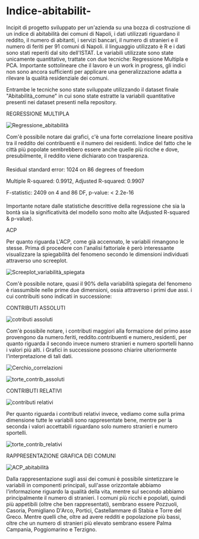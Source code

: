 # Indice-abitabilit-
Incipit di progetto sviluppato per un'azienda su una bozza di costruzione di un indice di abitabilità dei comuni di Napoli, i dati utilizzati riguardano il reddito, il numero di abitanti, i servizi bancari, il numero di stranieri e il numero di feriti per 91 comuni di Napoli. il linguaggio utilizzato è R e i dati sono stati reperiti dal sito dell'ISTAT. Le variabili utilizzate sono state unicamente quantitative, trattate con due tecniche: Regressione Multipla e PCA.
Importante sottolineare che il lavoro è un work in progress, gli indici non sono ancora sufficienti per applicare una generalizzazione adatta a rilevare la qualità residenziale dei comuni.

Entrambe le tecniche sono state sviluppate utilizzando il dataset finale "Abitabilità_comune" in cui sono state estratte la variabili quantitative presenti nei dataset presenti nella repository. 

REGRESSIONE MULTIPLA

![Regressione_abitabilità](https://user-images.githubusercontent.com/119412116/207337738-d9d72d42-a0e6-4284-b08b-0d00b9e0551b.png)

Com'è possibile notare dai grafici, c'è una forte correlazione lineare positiva tra il reddito dei contribuenti e il numero dei residenti. Indice del fatto che le città più popolate sembrebbero essere anche quelle più ricche e dove, presubilmente, il reddito viene dichiarato con trasparenza.

####

Residual standard error: 1024 on 86 degrees of freedom

Multiple R-squared:  0.9912,	Adjusted R-squared:  0.9907 

F-statistic:  2409 on 4 and 86 DF,  p-value: < 2.2e-16

####

Importante notare dalle statistiche descrittive della regressione che sia la bontà sia la significatività del modello sono molto alte (Adjusted R-squared & p-value).

ACP

Per quanto riguarda L'ACP, come già accennato, le variabili rimangono le stesse. Prima di procedere con l'analisi fattoriale è però interessante visualizzare la spiegabilità del fenomeno secondo le dimensioni individuati attraverso uno screeplot.

![Screeplot_variabilità_spiegata](https://user-images.githubusercontent.com/119412116/207347476-34c5611d-4abe-4ace-8197-722a045ed3ed.png)

Com'è possibile notare, quasi il 90% della variabilità spiegata del fenomeno è riassumibile nelle prime due dimensioni, ossia attraverso i primi due assi. i cui contribuiti sono indicati in successione:

CONTRIBUTI ASSOLUTI

![cotributi assoluti](https://user-images.githubusercontent.com/119412116/207354963-932311c5-3504-43ef-9678-47ad6bbb8c1a.png)


Com'è possibile notare, i contributi maggiori alla formazione del primo asse provengono da numero.feriti, reddito.contribuenti e numero_residenti, per quanto riguarda il secondo invece numero stranieri e numero sportelli hanno i valori più alti. i Grafici in successione possono chiarire ulteriormente l'interpretazione di tali dati.

![Cerchio_correlazioni](https://user-images.githubusercontent.com/119412116/207350945-6cbdc244-1a48-4b7a-979b-35608344cc0d.png)


![torte_contrib_assoluti](https://user-images.githubusercontent.com/119412116/207351059-4cdb82d2-c9f4-4f93-94a2-75f5ca66fc4c.png)

CONTRIBUTI RELATIVI

![contributi relativi](https://user-images.githubusercontent.com/119412116/207355030-2096de57-ba5d-4ca6-909b-756c389f47f3.png)


Per quanto riguarda i contributi relativi invece, vediamo come sulla prima dimensione tutte le variabili sono rappresentate bene, mentre per la seconda i valori accettabili riguardano solo numero stranieri e numero sportelli.

![torte_contrib_relativi](https://user-images.githubusercontent.com/119412116/207351977-c5c1b069-5ac1-4b1d-b4ea-ae4111d6fb0d.png)

RAPPRESENTAZIONE GRAFICA DEI COMUNI

![ACP_abitabilità](https://user-images.githubusercontent.com/119412116/207355583-cb5b4e1e-7b02-49a7-87b8-1f97c7c6f760.png)

Dalla rappresentazione sugli assi dei comuni è possibile sintetizzare le variabili in componenti principali, sull'asse orizzontale abbiamo l'informazione riguardo la qualità della vita, mentre sul secondo abbiamo principalmente il numero di stranieri. I comuni più ricchi e popolati, quindi più appetibili (oltre che ben rappresentati), sembrano essere Pozzuoli, Casoria, Pomigliano D'Arco, Portici, Castellammare di Stabia e Torre del Greco. Mentre quelli che, oltre ad avere redditi e popolazione più bassi, oltre che un numero di stranieri più elevato sembrano essere Palma Campania, Poggiomarino e Terzigno.

